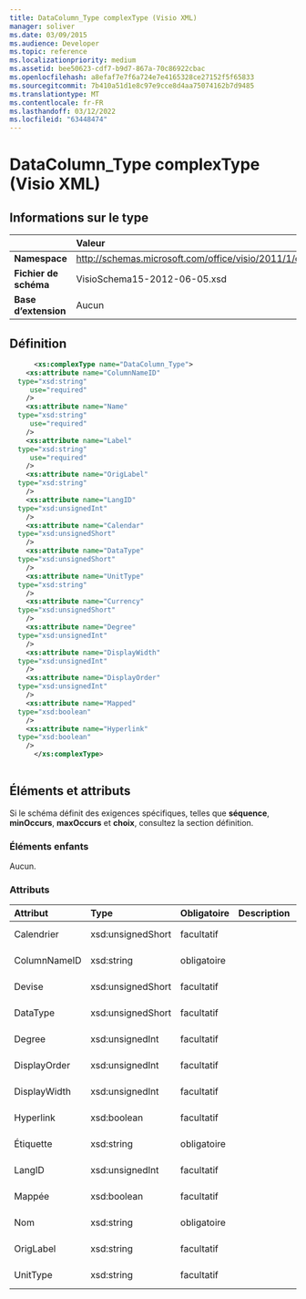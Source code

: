 ```yaml
---
title: DataColumn_Type complexType (Visio XML)
manager: soliver
ms.date: 03/09/2015
ms.audience: Developer
ms.topic: reference
ms.localizationpriority: medium
ms.assetid: bee50623-cdf7-b9d7-867a-70c86922cbac
ms.openlocfilehash: a8efaf7e7f6a724e7e4165328ce27152f5f65833
ms.sourcegitcommit: 7b410a51d1e8c97e9cce8d4aa75074162b7d9485
ms.translationtype: MT
ms.contentlocale: fr-FR
ms.lasthandoff: 03/12/2022
ms.locfileid: "63448474"
---
```

# <a name="datacolumn_type-complextype-visio-xml"></a>DataColumn_Type complexType (Visio XML)

## <a name="type-information"></a>Informations sur le type

||Valeur |
|:-----|:-----|
|**Namespace** <br/> |http://schemas.microsoft.com/office/visio/2011/1/core  <br/> |
|**Fichier de schéma** <br/> |VisioSchema15-2012-06-05.xsd  <br/> |
|**Base d’extension** <br/> |Aucun  <br/> |
   
## <a name="definition"></a>Définition

```XML
      <xs:complexType name="DataColumn_Type">
    <xs:attribute name="ColumnNameID"
  type="xsd:string"
     use="required"
    />
    <xs:attribute name="Name"
  type="xsd:string"
     use="required"
    />
    <xs:attribute name="Label"
  type="xsd:string"
     use="required"
    />
    <xs:attribute name="OrigLabel"
  type="xsd:string"
    />
    <xs:attribute name="LangID"
  type="xsd:unsignedInt"
    />
    <xs:attribute name="Calendar"
  type="xsd:unsignedShort"
    />
    <xs:attribute name="DataType"
  type="xsd:unsignedShort"
    />
    <xs:attribute name="UnitType"
  type="xsd:string"
    />
    <xs:attribute name="Currency"
  type="xsd:unsignedShort"
    />
    <xs:attribute name="Degree"
  type="xsd:unsignedInt"
    />
    <xs:attribute name="DisplayWidth"
  type="xsd:unsignedInt"
    />
    <xs:attribute name="DisplayOrder"
  type="xsd:unsignedInt"
    />
    <xs:attribute name="Mapped"
  type="xsd:boolean"
    />
    <xs:attribute name="Hyperlink"
  type="xsd:boolean"
    />
      </xs:complexType>
      
```

## <a name="elements-and-attributes"></a>Éléments et attributs

Si le schéma définit des exigences spécifiques, telles que **séquence**, **minOccurs**, **maxOccurs** et **choix**, consultez la section définition. 
  
### <a name="child-elements"></a>Éléments enfants

Aucun.
  
### <a name="attributes"></a>Attributs

|**Attribut**|**Type**|**Obligatoire**|**Description**|**Valeurs possibles**|
|:-----|:-----|:-----|:-----|:-----|
|Calendrier  <br/> |xsd:unsignedShort  <br/> |facultatif  <br/> ||Valeurs du type xsd:unsignedShort. |
|ColumnNameID  <br/> |xsd:string  <br/> |obligatoire  <br/> ||Valeurs du type xsd:string. |
|Devise  <br/> |xsd:unsignedShort  <br/> |facultatif  <br/> ||Valeurs du type xsd:unsignedShort. |
|DataType  <br/> |xsd:unsignedShort  <br/> |facultatif  <br/> ||Valeurs du type xsd:unsignedShort. |
|Degree  <br/> |xsd:unsignedInt  <br/> |facultatif  <br/> ||Valeurs du type xsd:unsignedInt. |
|DisplayOrder  <br/> |xsd:unsignedInt  <br/> |facultatif  <br/> ||Valeurs du type xsd:unsignedInt. |
|DisplayWidth  <br/> |xsd:unsignedInt  <br/> |facultatif  <br/> ||Valeurs du type xsd:unsignedInt. |
|Hyperlink  <br/> |xsd:boolean  <br/> |facultatif  <br/> ||Valeurs du type xsd:boolean. |
|Étiquette  <br/> |xsd:string  <br/> |obligatoire  <br/> ||Valeurs du type xsd:string. |
|LangID  <br/> |xsd:unsignedInt  <br/> |facultatif  <br/> ||Valeurs du type xsd:unsignedInt. |
|Mappée  <br/> |xsd:boolean  <br/> |facultatif  <br/> ||Valeurs du type xsd:boolean. |
|Nom  <br/> |xsd:string  <br/> |obligatoire  <br/> ||Valeurs du type xsd:string. |
|OrigLabel  <br/> |xsd:string  <br/> |facultatif  <br/> ||Valeurs du type xsd:string. |
|UnitType  <br/> |xsd:string  <br/> |facultatif  <br/> ||Valeurs du type xsd:string. |
   

